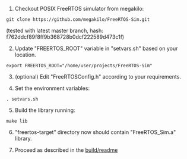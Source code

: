 1. Checkout POSIX FreeRTOS simulator from megakilo:
```
git clone https://github.com/megakilo/FreeRTOS-Sim.git
```
(tested with latest master branch, hash: f762ddcf89f8ff9b368728b0dcf222589d473c1f)

2. Update "FREERTOS_ROOT" variable in "setvars.sh" based on your location.
```
export FREERTOS_ROOT="/home/user/projects/FreeRTOS-Sim"
```

3. (optional) Edit "FreeRTOSConfig.h" according to your requirements.

4. Set the environment variables:
```
. setvars.sh
```

5. Build the library running:
```
make lib
```

6. "freertos-target" directory now should contain "FreeRTOS_Sim.a" library.

7. Proceed as described in the [build/readme](../readme.txt)